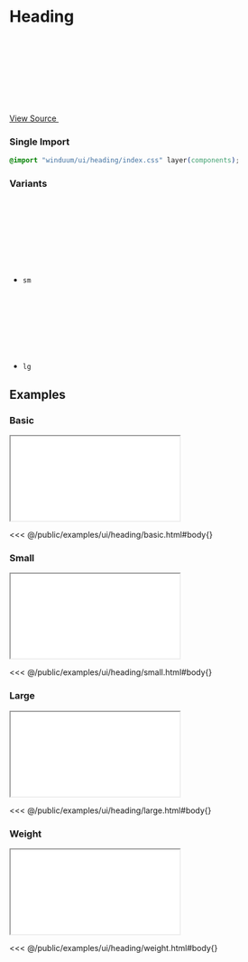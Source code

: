 # Heading

<a href="https://github.com/winduum/winduum/blob/main/src/ui/heading/default.css" target="_blank" rel="noreferrer" class="winduum-gh-link">View Source <svg><use href="#icon-gh" /></svg></a>

### Single Import

```css
@import "winduum/ui/heading/index.css" layer(components);
```

### Variants

* `sm` <a href="https://github.com/winduum/winduum/blob/main/src/ui/heading/sm.css" target="_blank" rel="noreferrer" class="winduum-gh-link"><svg><use href="#icon-gh" /></svg></a>
* `lg` <a href="https://github.com/winduum/winduum/blob/main/src/ui/heading/lg.css" target="_blank" rel="noreferrer" class="winduum-gh-link"><svg><use href="#icon-gh" /></svg></a>

## Examples

### Basic

<iframe onload="this.style.visibility = 'visible';" src="/examples/ui/heading/basic.html"></iframe>

<<< @/public/examples/ui/heading/basic.html#body{}

### Small

<iframe onload="this.style.visibility = 'visible';" src="/examples/ui/heading/small.html"></iframe>

<<< @/public/examples/ui/heading/small.html#body{}

### Large

<iframe onload="this.style.visibility = 'visible';" src="/examples/ui/heading/large.html"></iframe>

<<< @/public/examples/ui/heading/large.html#body{}

### Weight

<iframe onload="this.style.visibility = 'visible';" src="/examples/ui/heading/weight.html"></iframe>

<<< @/public/examples/ui/heading/weight.html#body{}
